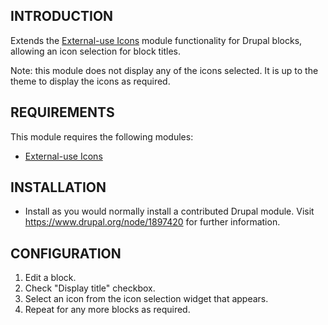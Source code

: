 INTRODUCTION
------------

Extends the [External-use Icons](https://www.drupal.org/project/ex_icons) module
functionality for Drupal blocks, allowing an icon selection for block titles.

Note: this module does not display any of the icons selected. It is up to the
theme to display the icons as required.


REQUIREMENTS
------------

This module requires the following modules:

* [External-use Icons](https://www.drupal.org/project/ex_icons)


INSTALLATION
------------

* Install as you would normally install a contributed Drupal module. Visit
  https://www.drupal.org/node/1897420 for further information.


CONFIGURATION
-------------

1. Edit a block.
2. Check "Display title" checkbox.
3. Select an icon from the icon selection widget that appears.
4. Repeat for any more blocks as required.
